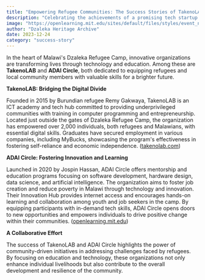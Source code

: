 ```yaml
---
title: "Empowering Refugee Communities: The Success Stories of TakenoLAB and ADAI Circle"
description: "Celebrating the achievements of a promising tech startup from our community"
image: "https://openlearning.mit.edu/sites/default/files/styles/event_news_detail/public/news-events/2024-02/ADAI-Circle-MIT-Emerging-Talent-00_0.JPG?itok=2H1_RlIh"
author: "Dzaleka Heritage Archive"
date: 2023-12-24
category: "success-story"
---
```


In the heart of Malawi's Dzaleka Refugee Camp, innovative organizations are transforming lives through technology and education. Among these are **TakenoLAB** and **ADAI Circle**, both dedicated to equipping refugees and local community members with valuable skills for a brighter future.

**TakenoLAB: Bridging the Digital Divide**

Founded in 2015 by Burundian refugee Remy Gakwaya, TakenoLAB is an ICT academy and tech hub committed to providing underprivileged communities with training in computer programming and entrepreneurship. Located just outside the gates of Dzaleka Refugee Camp, the organization has empowered over 2,000 individuals, both refugees and Malawians, with essential digital skills. Graduates have secured employment in various companies, including MyBucks, showcasing the program's effectiveness in fostering self-reliance and economic independence. ([takenolab.com](https://takenolab.com/About.php))

**ADAI Circle: Fostering Innovation and Learning**

Launched in 2020 by Jospin Hassan, ADAI Circle offers mentorship and education programs focusing on software development, hardware design, data science, and artificial intelligence. The organization aims to foster job creation and reduce poverty in Malawi through technology and innovation. Their Innovation Hub provides internet access and encourages hands-on learning and collaboration among youth and job seekers in the camp. By equipping participants with in-demand tech skills, ADAI Circle opens doors to new opportunities and empowers individuals to drive positive change within their communities. ([openlearning.mit.edu](https://openlearning.mit.edu/news/we-offer-another-place-knowledge))

**A Collaborative Effort**

The success of TakenoLAB and ADAI Circle highlights the power of community-driven initiatives in addressing challenges faced by refugees. By focusing on education and technology, these organizations not only enhance individual livelihoods but also contribute to the overall development and resilience of the community.